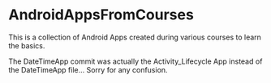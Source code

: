 # AndroidAppsFromCourses
This is a collection of Android Apps created during various courses to learn the basics.

The DateTimeApp commit was actually the Activity_Lifecycle App instead of the DateTimeApp file...
Sorry for any confusion.
